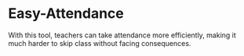 # Easy-Attendance
With this tool, teachers can take attendance more efficiently, making it much harder to skip class without facing consequences.
